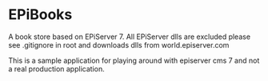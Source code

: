 EPiBooks
========

A book store based on EPiServer 7. All EPiServer dlls are excluded please see .gitignore in root and downloads dlls from world.episerver.com

This is a sample application for playing around with episerver cms 7 and not a real production application.
